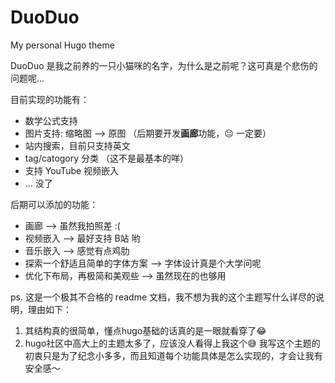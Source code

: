 # DuoDuo
My personal Hugo theme

DuoDuo 是我之前养的一只小猫咪的名字，为什么是之前呢？这可真是个悲伤的问题呢...


目前实现的功能有：
- 数学公式支持
- 图片支持: 缩略图 --> 原图 （后期要开发**画廊**功能，😐 一定要）
- 站内搜索，目前只支持英文
- tag/catogory 分类 （这不是最基本的咩）
- 支持 YouTube 视频嵌入
- ... 没了
  


后期可以添加的功能：
- 画廊 --> 虽然我拍照差 :(
- 视频嵌入 --> 最好支持 B站 哟
- 音乐嵌入 --> 感觉有点鸡肋
- 探索一个舒适且简单的字体方案 --> 字体设计真是个大学问呢
- 优化下布局，再极简和美观些 --> 虽然现在的也够用

ps. 这是一个极其不合格的 readme 文档，我不想为我的这个主题写什么详尽的说明，理由如下：    
 1. 其结构真的很简单，懂点hugo基础的话真的是一眼就看穿了😂   
 2. hugo社区中高大上的主题太多了，应该没人看得上我这个😅 我写这个主题的初衷只是为了纪念小多多，而且知道每个功能具体是怎么实现的，才会让我有安全感～
